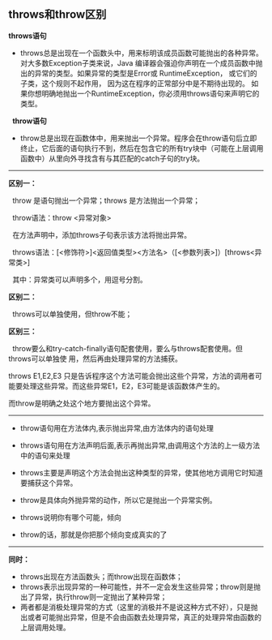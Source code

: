 ## throws和throw区别  
**throws语句**　  
- throws总是出现在一个函数头中，用来标明该成员函数可能抛出的各种异常。对大多数Exception子类来说，Java 编译器会强迫你声明在一个成员函数中抛出的异常的类型。如果异常的类型是Error或 RuntimeException， 或它们的子类，这个规则不起作用， 因为这在程序的正常部分中是不期待出现的。 如果你想明确地抛出一个RuntimeException，你必须用throws语句来声明它的类型。  

 
**throw语句**　  
- throw总是出现在函数体中，用来抛出一个异常。程序会在throw语句后立即终止，它后面的语句执行不到，然后在包含它的所有try块中（可能在上层调用函数中）从里向外寻找含有与其匹配的catch子句的try块。

---
**区别一：**

  throw 是语句抛出一个异常；throws 是方法抛出一个异常；

  throw语法：throw <异常对象>

  在方法声明中，添加throws子句表示该方法将抛出异常。

  throws语法：[<修饰符>]<返回值类型><方法名>（[<参数列表>]）[throws<异常类>]

  其中：异常类可以声明多个，用逗号分割。

**区别二：**

  throws可以单独使用，但throw不能；

**区别三：**

  throw要么和try-catch-finally语句配套使用，要么与throws配套使用。但throws可以单独使 用，然后再由处理异常的方法捕获。

throws E1,E2,E3 只是告诉程序这个方法可能会抛出这些个异常，方法的调用者可能要处理这些异常。而这些异常E1，E2，E3可能是该函数体产生的。

而throw是明确之处这个地方要抛出这个异常。

---


- throw语句用在方法体内,表示抛出异常,由方法体内的语句处理 
- throws语句用在方法声明后面,表示再抛出异常,由调用这个方法的上一级方法中的语句来处理

- throws主要是声明这个方法会抛出这种类型的异常，使其他地方调用它时知道要捕获这个异常。
- throw是具体向外抛异常的动作，所以它是抛出一个异常实例。

- throws说明你有哪个可能，倾向 
- throw的话，那就是你把那个倾向变成真实的了

---
**同时：**
- throws出现在方法函数头；而throw出现在函数体； 
- throws表示出现异常的一种可能性，并不一定会发生这些异常；throw则是抛出了异常，执行throw则一定抛出了某种异常； 
- 两者都是消极处理异常的方式（这里的消极并不是说这种方式不好），只是抛出或者可能抛出异常，但是不会由函数去处理异常，真正的处理异常由函数的上层调用处理。

